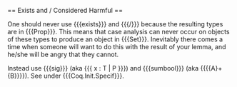 == Exists and \/ Considered Harmful ==

One should never use {{{exists}}} and {{{\/}}} because the resulting types are in {{{Prop}}}.  This means that case analysis can never occur on objects of these types to produce an object in {{{Set}}}.  Inevitably there comes a time when someone will want to do this with the result of your lemma, and he/she will be angry that they cannot.

Instead use {{{sig}}} (aka {{{ x : T | P }}}) and {{{sumbool}}} (aka {{{{A}+{B}}}}).  See under {{{Coq.Init.Specif}}}.
